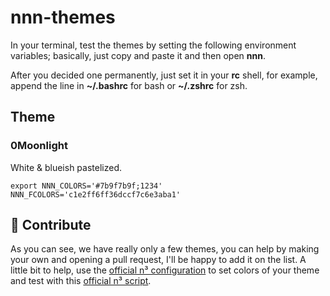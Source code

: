 # nnn-themes

In your terminal, test the themes by setting the following environment variables; basically, just copy and paste it and then open **nnn**.

After you decided one permanently, just set it in your **rc** shell, for example, append the line in **~/.bashrc** for bash or **~/.zshrc** for zsh.

## Theme

### 0Moonlight
White & blueish pastelized.

`export NNN_COLORS='#7b9f7b9f;1234' NNN_FCOLORS='c1e2ff6ff36dccf7c6e3aba1'`

## 👼 Contribute

As you can see, we have really only a few themes, you can help by making your own and opening a pull request, I'll be happy to add it on the list. A little bit to help, use the [official n³ configuration](https://github.com/jarun/nnn/wiki/Usage#configuration) to set colors of your theme and test with this [official n³ script](https://github.com/jarun/nnn/blob/8bbe7e9896fb6eb5b92b7b91d2d63f4de7996b29/misc/test/mktest.sh).
